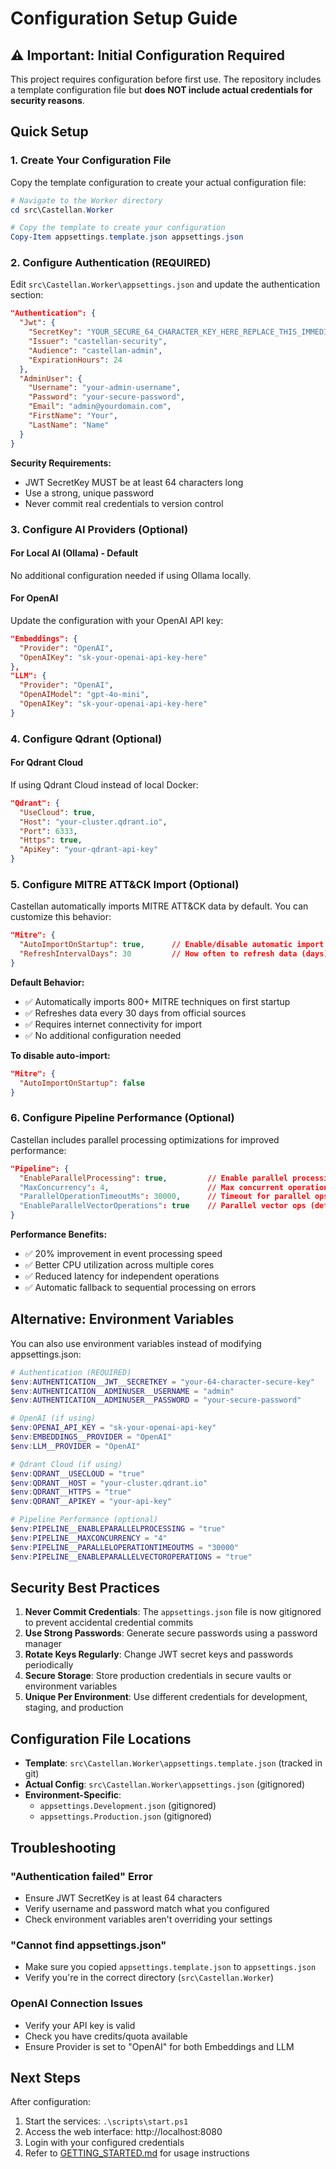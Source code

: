 # Configuration Setup Guide

## ⚠️ Important: Initial Configuration Required

This project requires configuration before first use. The repository includes a template configuration file but **does NOT include actual credentials for security reasons**.

## Quick Setup

### 1. Create Your Configuration File

Copy the template configuration to create your actual configuration file:

```powershell
# Navigate to the Worker directory
cd src\Castellan.Worker

# Copy the template to create your configuration
Copy-Item appsettings.template.json appsettings.json
```

### 2. Configure Authentication (REQUIRED)

Edit `src\Castellan.Worker\appsettings.json` and update the authentication section:

```json
"Authentication": {
  "Jwt": {
    "SecretKey": "YOUR_SECURE_64_CHARACTER_KEY_HERE_REPLACE_THIS_IMMEDIATELY",
    "Issuer": "castellan-security",
    "Audience": "castellan-admin",
    "ExpirationHours": 24
  },
  "AdminUser": {
    "Username": "your-admin-username",
    "Password": "your-secure-password",
    "Email": "admin@yourdomain.com",
    "FirstName": "Your",
    "LastName": "Name"
  }
}
```

**Security Requirements:**
- JWT SecretKey MUST be at least 64 characters long
- Use a strong, unique password
- Never commit real credentials to version control

### 3. Configure AI Providers (Optional)

#### For Local AI (Ollama) - Default
No additional configuration needed if using Ollama locally.

#### For OpenAI
Update the configuration with your OpenAI API key:

```json
"Embeddings": {
  "Provider": "OpenAI",
  "OpenAIKey": "sk-your-openai-api-key-here"
},
"LLM": {
  "Provider": "OpenAI",
  "OpenAIModel": "gpt-4o-mini",
  "OpenAIKey": "sk-your-openai-api-key-here"
}
```

### 4. Configure Qdrant (Optional)

#### For Qdrant Cloud
If using Qdrant Cloud instead of local Docker:

```json
"Qdrant": {
  "UseCloud": true,
  "Host": "your-cluster.qdrant.io",
  "Port": 6333,
  "Https": true,
  "ApiKey": "your-qdrant-api-key"
}
```

### 5. Configure MITRE ATT&CK Import (Optional)

Castellan automatically imports MITRE ATT&CK data by default. You can customize this behavior:

```json
"Mitre": {
  "AutoImportOnStartup": true,      // Enable/disable automatic import
  "RefreshIntervalDays": 30         // How often to refresh data (days)
}
```

**Default Behavior:**
- ✅ Automatically imports 800+ MITRE techniques on first startup
- ✅ Refreshes data every 30 days from official sources
- ✅ Requires internet connectivity for import
- ✅ No additional configuration needed

**To disable auto-import:**
```json
"Mitre": {
  "AutoImportOnStartup": false
}
```

### 6. Configure Pipeline Performance (Optional)

Castellan includes parallel processing optimizations for improved performance:

```json
"Pipeline": {
  "EnableParallelProcessing": true,         // Enable parallel processing (default: true)
  "MaxConcurrency": 4,                      // Max concurrent operations (default: 4)
  "ParallelOperationTimeoutMs": 30000,      // Timeout for parallel ops (default: 30s)
  "EnableParallelVectorOperations": true    // Parallel vector ops (default: true)
}
```

**Performance Benefits:**
- ✅ 20% improvement in event processing speed
- ✅ Better CPU utilization across multiple cores
- ✅ Reduced latency for independent operations
- ✅ Automatic fallback to sequential processing on errors

## Alternative: Environment Variables

You can also use environment variables instead of modifying appsettings.json:

```powershell
# Authentication (REQUIRED)
$env:AUTHENTICATION__JWT__SECRETKEY = "your-64-character-secure-key"
$env:AUTHENTICATION__ADMINUSER__USERNAME = "admin"
$env:AUTHENTICATION__ADMINUSER__PASSWORD = "your-secure-password"

# OpenAI (if using)
$env:OPENAI_API_KEY = "sk-your-openai-api-key"
$env:EMBEDDINGS__PROVIDER = "OpenAI"
$env:LLM__PROVIDER = "OpenAI"

# Qdrant Cloud (if using)
$env:QDRANT__USECLOUD = "true"
$env:QDRANT__HOST = "your-cluster.qdrant.io"
$env:QDRANT__HTTPS = "true"
$env:QDRANT__APIKEY = "your-api-key"

# Pipeline Performance (optional)
$env:PIPELINE__ENABLEPARALLELPROCESSING = "true"
$env:PIPELINE__MAXCONCURRENCY = "4"
$env:PIPELINE__PARALLELOPERATIONTIMEOUTMS = "30000"
$env:PIPELINE__ENABLEPARALLELVECTOROPERATIONS = "true"
```

## Security Best Practices

1. **Never Commit Credentials**: The `appsettings.json` file is now gitignored to prevent accidental credential commits
2. **Use Strong Passwords**: Generate secure passwords using a password manager
3. **Rotate Keys Regularly**: Change JWT secret keys and passwords periodically
4. **Secure Storage**: Store production credentials in secure vaults or environment variables
5. **Unique Per Environment**: Use different credentials for development, staging, and production

## Configuration File Locations

- **Template**: `src\Castellan.Worker\appsettings.template.json` (tracked in git)
- **Actual Config**: `src\Castellan.Worker\appsettings.json` (gitignored)
- **Environment-Specific**: 
  - `appsettings.Development.json` (gitignored)
  - `appsettings.Production.json` (gitignored)

## Troubleshooting

### "Authentication failed" Error
- Ensure JWT SecretKey is at least 64 characters
- Verify username and password match what you configured
- Check environment variables aren't overriding your settings

### "Cannot find appsettings.json"
- Make sure you copied `appsettings.template.json` to `appsettings.json`
- Verify you're in the correct directory (`src\Castellan.Worker`)

### OpenAI Connection Issues
- Verify your API key is valid
- Check you have credits/quota available
- Ensure Provider is set to "OpenAI" for both Embeddings and LLM

## Next Steps

After configuration:
1. Start the services: `.\scripts\start.ps1`
2. Access the web interface: http://localhost:8080
3. Login with your configured credentials
4. Refer to [GETTING_STARTED.md](GETTING_STARTED.md) for usage instructions
